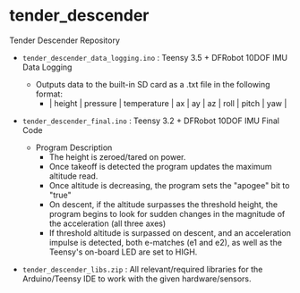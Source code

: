 # tender_descender
Tender Descender Repository

- `tender_descender_data_logging.ino` : Teensy 3.5 + DFRobot 10DOF IMU Data Logging
  - Outputs data to the built-in SD card as a .txt file in the following format:
    - | height | pressure | temperature | ax | ay | az | roll | pitch | yaw |
 
 

- `tender_descender_final.ino` : Teensy 3.2 + DFRobot 10DOF IMU Final Code
  - Program Description
    - The height is zeroed/tared on power. 
    - Once takeoff is detected the program updates the maximum altitude read.
    - Once altitude is decreasing, the program sets the "apogee" bit to "true"
    - On descent, if the altitude surpasses the threshold height, the program begins to look for sudden changes in the magnitude of the   acceleration (all three axes)
    - If threshold altitude is surpassed on descent, and an acceleration impulse is detected, both e-matches (e1 and e2), as well as the Teensy's on-board LED are set to HIGH.

- `tender_descender_libs.zip` : All relevant/required libraries for the Arduino/Teensy IDE to work with the given hardware/sensors.
